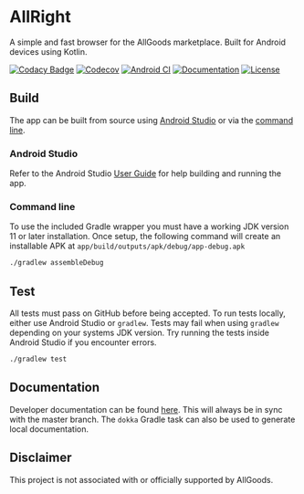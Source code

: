 # AllRight

A simple and fast browser for the AllGoods marketplace. Built for Android devices using Kotlin.

[![Codacy Badge](https://app.codacy.com/project/badge/Grade/5b0c01100f364f5db9cc7d18912b58f6)](https://www.codacy.com/gh/sthoray/AllRight?utm_source=github.com&amp;utm_medium=referral&amp;utm_content=sthoray/AllRight&amp;utm_campaign=Badge_Grade)
[![Codecov](https://codecov.io/gh/sthoray/AllRight/branch/master/graph/badge.svg)](https://codecov.io/gh/sthoray/AllRight)
[![Android CI](https://github.com/sthoray/AllRight/workflows/Android%20CI/badge.svg)](https://github.com/sthoray/AllRight/actions?query=workflow%3A%22Android+CI%22)
[![Documentation](https://github.com/sthoray/AllRight/workflows/Documentation/badge.svg)](https://sthoray.github.io/AllRight/javadoc)
[![License](https://img.shields.io/badge/License-Apache%202.0-blue.svg)](https://opensource.org/licenses/Apache-2.0)

## Build

The app can be built from source using [Android Studio](###Android-Studio) or via the [command line](###Command-line).

### Android Studio

Refer to the Android Studio [User Guide](https://developer.android.com/studio/run) for help building and running the app.

### Command line

To use the included Gradle wrapper you must have a working JDK version 11 or later installation. Once setup, the following command will create an installable APK at `app/build/outputs/apk/debug/app-debug.apk`

```bash
./gradlew assembleDebug
```

## Test

All tests must pass on GitHub before being accepted. To run tests locally, either use Android Studio or `gradlew`. Tests may fail when using `gradlew` depending on your systems JDK version. Try running the tests inside Android Studio if you encounter errors.

```bash
./gradlew test
```

## Documentation

Developer documentation can be found [here](https://sthoray.github.io/AllRight/javadoc). This will always be in sync with the master branch. The `dokka` Gradle task can also be used to generate local documentation.

## Disclaimer

This project is not associated with or officially supported by AllGoods.

